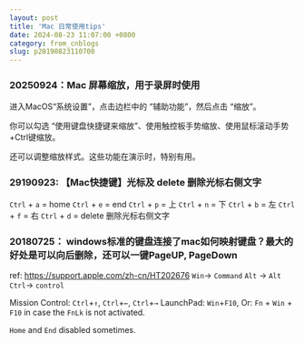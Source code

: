 ```yaml
---
layout: post
title: 'Mac 日常使用tips'
date: 2024-08-23 11:07:00 +0800
category: from_cnblogs
slug: p20190823110700
---
```



### 20250924：Mac 屏幕缩放，用于录屏时使用

进入MacOS“系统设置”，点击边栏中的 “辅助功能”，然后点击 “缩放”。

你可以勾选 “使用键盘快捷键来缩放”、使用触控板手势缩放、使用鼠标滚动手势+Ctrl键缩放。

还可以调整缩放样式。这些功能在演示时，特别有用。



### 29190923:  【Mac快捷键】光标及 delete 删除光标右侧文字

`Ctrl` + `a` = home
`Ctrl` + `e` = end
`Ctrl` + `p` = 上
`Ctrl` + `n` = 下
`Ctrl` + `b` = 左
`Ctrl` + `f` = 右
`Ctrl` + `d` = delete 删除光标右侧文字

### 20180725： windows标准的键盘连接了mac如何映射键盘？最大的好处是可以向后删除，还可以一键PageUP, PageDown
ref: https://support.apple.com/zh-cn/HT202676
`Win`-> `Command`
`Alt` -> `Alt`
`Ctrl`-> `control`

Mission Control: `Ctrl`+`↑`,  `Ctrl`+`←`, `Ctrl`+`→`
LaunchPad: `Win`+`F10`, Or: `Fn` + `Win` + `F10` in case the `FnLk` is not activated.

`Home` and `End` disabled sometimes.